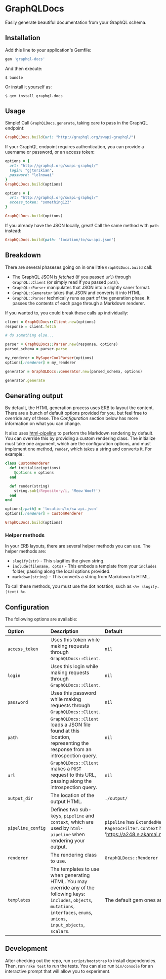 # GraphQLDocs

Easily generate beautiful documentation from your GraphQL schema.

## Installation

Add this line to your application's Gemfile:

```ruby
gem 'graphql-docs'
```

And then execute:

    $ bundle

Or install it yourself as:

    $ gem install graphql-docs

## Usage

Simple! Call `GraphQLDocs.generate`, taking care to pass in the GraphQL endpoint:

``` ruby
GraphQLDocs.build(url: "http://graphql.org/swapi-graphql/")
```

If your GraphQL endpoint requires authentication, you can provide a username or password, or an access token:

``` ruby
options = {
  url: "http://graphql.org/swapi-graphql/"
  login: "gjtorikian",
  password: "lolnowai"
}
GraphQLDocs.build(options)

options = {
  url: "http://graphql.org/swapi-graphql/"
  access_token: "something123"
}

GraphQLDocs.build(options)
```

If you already have the JSON locally, great! Call the same method with `path` instead:

``` ruby
GraphQLDocs.build(path: 'location/to/sw-api.json')
```

## Breakdown

There are several phaseses going on in one little `GraphQLDocs.build` call:

* The GraphQL JSON is _fetched_ (if you passed `url`) through `GraphQL::Client` (or simply read if you passed `path`).
* `GraphQL::Parser` manipulates that JSON into a slightly saner format.
* `GraphQL::Generator` takes that JSON and converts it into HTML.
* `GraphQL::Parser` technically runs as part of the generation phase. It passes the contents of each page through a Markdown renderer.

If you wanted to, you could break these calls up individually:

``` ruby
client = GraphQLDocs::Client.new(options)
response = client.fetch

# do something else...

parser = GraphQLDocs::Parser.new(response, options)
parsed_schema = parser.parse

my_renderer = MySuperCoolParser(options)
options[:renderer] = my_renderer

generator = GraphQLDocs::Generator.new(parsed_schema, options)

generator.generate
```

## Generating output

By default, the HTML generation process uses ERB to layout the content. There are a bunch of default options provided for you, but feel free to override any of these. The *Configuration* section below has more information on what you can change.

It also uses [html-pipeline](https://github.com/jch/html-pipeline) to perform the Markdown rendering by default. You can override this by providing a custom rendering class. The initialize must take one argument, which are the configuration options, and must implement one method, `render`, which takes a string and converts it. For example:

``` ruby
class CustomRenderer
  def initialize(options)
    @options = options
  end

  def render(string)
    string.sub(/Repository/i, 'Meow Woof!')
  end
end

options[:path] = 'location/to/sw-api.json'
options[:renderer] = CustomRenderer

GraphQLDocs.build(options)
```

### Helper methods

In your ERB layouts, there are several helper methods you can use. The helper methods are:

* `slugify(str)` - This slugifies the given string.
* `include(filename, opts)` - This embeds a template from your `includes` folder, passing along the local options provided.
* `markdown(string)` - This converts a string from Markdown to HTML.

To call these methods, you must use the dot notation, such as `<%= slugify.(text) %>`.

## Configuration

The following options are available:


| Option | Description | Default |
| :----- | :---------- | :------ |
| `access_token` | Uses this token while making requests through `GraphQLDocs::Client`. | `nil` |
| `login` | Uses this login while making requests through `GraphQLDocs::Client`. | `nil` |
| `password` | Uses this password while making requests through `GraphQLDocs::Client`. | `nil` |
| `path` | `GraphQLDocs::Client` loads a JSON file found at this location, representing the response from an introspection query. | `nil` |
| `url` | `GraphQLDocs::Client` makes a `POST` request to this URL, passing along the introspection query. | `nil` |
| `output_dir` | The location of the output HTML. | `./output/` |
| `pipeline_config` | Defines two sub-keys, `pipeline` and `context`, which are used by `html-pipeline` when rendering your output. | `pipeline` has `ExtendedMarkdownFilter`, `EmojiFilter`, and `PageTocFilter`. `context` has `gfm: false`, `asset_root: `'https://a248.e.akamai.net/assets.github.com/images/icons'` |
| `renderer` | The rendering class to use. | `GraphQLDocs::Renderer`
| `templates` | The templates to use when generating HTML. You may override any of the following keys: `includes`, `objects`, `mutations`, `interfaces`, `enums`, `unions`, `input_objects`, `scalars`. | The default gem ones are found in _layouts/_.

## Development

After checking out the repo, run `script/bootstrap` to install dependencies. Then, run `rake test` to run the tests. You can also run `bin/console` for an interactive prompt that will allow you to experiment.
